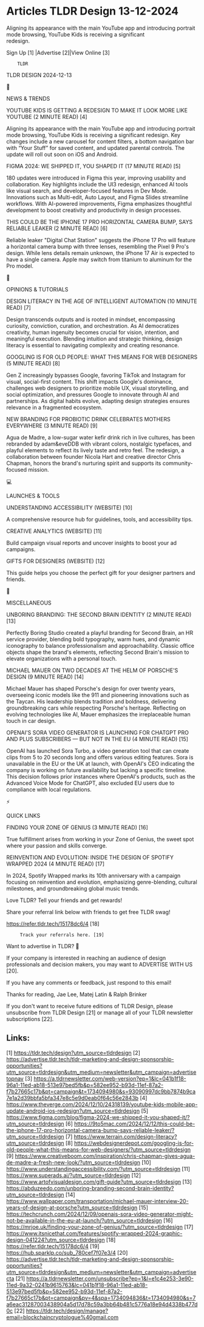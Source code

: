 # Articles TLDR Design 13-12-2024

Aligning its appearance with the main YouTube app and introducing
portrait mode browsing, YouTube Kids is receiving a significant
redesign. ‌ ‌ ‌ ‌ ‌ ‌ ‌ ‌ ‌ ‌ ‌ ‌ ‌ ‌ ‌ ‌ ‌ ‌ ‌ ‌ ‌ ‌ ‌ ‌ ‌ ‌  ‌ ‌ ‌ ‌ ‌ ‌ ‌ ‌ ‌ ‌ ‌ ‌ ‌ ‌ ‌ ‌ ‌ ‌ ‌ ‌ ‌ ‌ ‌ ‌ ‌ ‌ 


 Sign Up [1] |Advertise [2]|View Online [3] 

		TLDR 

TLDR DESIGN 2024-12-13

📱 

NEWS & TRENDS

 YOUTUBE KIDS IS GETTING A REDESIGN TO MAKE IT LOOK MORE LIKE YOUTUBE
(2 MINUTE READ) [4] 

 Aligning its appearance with the main YouTube app and introducing
portrait mode browsing, YouTube Kids is receiving a significant
redesign. Key changes include a new carousel for content filters, a
bottom navigation bar with “Your Stuff” for saved content, and
updated parental controls. The update will roll out soon on iOS and
Android. 

 FIGMA 2024: WE SHIPPED IT, YOU SHAPED IT (17 MINUTE READ) [5] 

 180 updates were introduced in Figma this year, improving usability
and collaboration. Key highlights include the UI3 redesign, enhanced
AI tools like visual search, and developer-focused features in Dev
Mode. Innovations such as Multi-edit, Auto Layout, and Figma Slides
streamline workflows. With AI-powered improvements, Figma emphasizes
thoughtful development to boost creativity and productivity in design
processes. 

 THIS COULD BE THE IPHONE 17 PRO HORIZONTAL CAMERA BUMP, SAYS RELIABLE
LEAKER (2 MINUTE READ) [6] 

 Reliable leaker "Digital Chat Station" suggests the iPhone 17 Pro
will feature a horizontal camera bump with three lenses, resembling
the Pixel 9 Pro's design. While lens details remain unknown, the
iPhone 17 Air is expected to have a single camera. Apple may switch
from titanium to aluminum for the Pro model. 

🚀 

OPINIONS & TUTORIALS

 DESIGN LITERACY IN THE AGE OF INTELLIGENT AUTOMATION (10 MINUTE READ)
[7] 

 Design transcends outputs and is rooted in mindset, encompassing
curiosity, conviction, curation, and orchestration. As AI democratizes
creativity, human ingenuity becomes crucial for vision, intention, and
meaningful execution. Blending intuition and strategic thinking,
design literacy is essential to navigating complexity and creating
resonance. 

 GOOGLING IS FOR OLD PEOPLE: WHAT THIS MEANS FOR WEB DESIGNERS (5
MINUTE READ) [8] 

 Gen Z increasingly bypasses Google, favoring TikTok and Instagram for
visual, social-first content. This shift impacts Google's dominance,
challenges web designers to prioritize mobile UX, visual storytelling,
and social optimization, and pressures Google to innovate through AI
and partnerships. As digital habits evolve, adapting design strategies
ensures relevance in a fragmented ecosystem. 

 NEW BRANDING FOR PROBIOTIC DRINK CELEBRATES MOTHERS EVERYWHERE (3
MINUTE READ) [9] 

 Agua de Madre, a low-sugar water kefir drink rich in live cultures,
has been rebranded by adam&eveDDB with vibrant colors, nostalgic
typefaces, and playful elements to reflect its lively taste and retro
feel. The redesign, a collaboration between founder Nicola Hart and
creative director Chris Chapman, honors the brand's nurturing spirit
and supports its community-focused mission. 

💻 

LAUNCHES & TOOLS

 UNDERSTANDING ACCESSIBILITY (WEBSITE) [10] 

 A comprehensive resource hub for guidelines, tools, and accessibility
tips. 

 CREATIVE ANALYTICS (WEBSITE) [11] 

 Build campaign visual reports and uncover insights to boost your ad
campaigns. 

 GIFTS FOR DESIGNERS (WEBSITE) [12] 

 This guide helps you choose the perfect gift for your designer
partners and friends. 

🎁 

MISCELLANEOUS

 UNBORING BRANDING: THE SECOND BRAIN IDENTITY (2 MINUTE READ) [13] 

 Perfectly Boring Studio created a playful branding for Second Brain,
an HR service provider, blending bold typography, warm hues, and
dynamic iconography to balance professionalism and approachability.
Classic office objects shape the brand's elements, reflecting Second
Brain's mission to elevate organizations with a personal touch. 

 MICHAEL MAUER ON TWO DECADES AT THE HELM OF PORSCHE'S DESIGN (9
MINUTE READ) [14] 

 Michael Mauer has shaped Porsche's design for over twenty years,
overseeing iconic models like the 911 and pioneering innovations such
as the Taycan. His leadership blends tradition and boldness,
delivering groundbreaking cars while respecting Porsche's heritage.
Reflecting on evolving technologies like AI, Mauer emphasizes the
irreplaceable human touch in car design. 

 OPENAI'S SORA VIDEO GENERATOR IS LAUNCHING FOR CHATGPT PRO AND PLUS
SUBSCRIBERS — BUT NOT IN THE EU (4 MINUTE READ) [15] 

 OpenAI has launched Sora Turbo, a video generation tool that can
create clips from 5 to 20 seconds long and offers various editing
features. Sora is unavailable in the EU or the UK at launch, with
OpenAI's CEO indicating the company is working on future availability
but lacking a specific timeline. This decision follows prior instances
where OpenAI's products, such as the Advanced Voice Mode for ChatGPT,
also excluded EU users due to compliance with local regulations. 

⚡ 

QUICK LINKS

 FINDING YOUR ZONE OF GENIUS (3 MINUTE READ) [16] 

 True fulfillment arises from working in your Zone of Genius, the
sweet spot where your passion and skills converge. 

 REINVENTION AND EVOLUTION: INSIDE THE DESIGN OF SPOTIFY WRAPPED 2024
(4 MINUTE READ) [17] 

 In 2024, Spotify Wrapped marks its 10th anniversary with a campaign
focusing on reinvention and evolution, emphasizing genre-blending,
cultural milestones, and groundbreaking global music trends. 

Love TLDR? Tell your friends and get rewards!

 Share your referral link below with friends to get free TLDR swag! 

 https://refer.tldr.tech/15178dc6/4 [18] 

		 Track your referrals here. [19] 

Want to advertise in TLDR? 📰

 If your company is interested in reaching an audience of design
professionals and decision makers, you may want to ADVERTISE WITH US
[20]. 

 If you have any comments or feedback, just respond to this email! 

Thanks for reading, 
Jae Lee, Matej Latin & Ralph Brinker 

If you don't want to receive future editions of TLDR Design, please
unsubscribe from TLDR Design [21] or manage all of your TLDR
newsletter subscriptions [22]. 

 

Links:
------
[1] https://tldr.tech/design?utm_source=tldrdesign
[2] https://advertise.tldr.tech/tldr-marketing-and-design-sponsorship-opportunities?utm_source=tldrdesign&utm_medium=newsletter&utm_campaign=advertisetopnav
[3] https://a.tldrnewsletter.com/web-version?ep=1&lc=041b1f18-96a1-11ed-ab18-513e97bed5fb&p=582ee952-b93d-11ef-87a2-f7b27665c17b&pt=campaign&t=1734094980&s=93090997dc9bb7874b9ca7e1a2d39bbfa5bfa347e8c5e9d0eab0f64c56e2843b
[4] https://www.theverge.com/2024/12/10/24318139/youtube-kids-mobile-app-update-android-ios-redesign?utm_source=tldrdesign
[5] https://www.figma.com/blog/figma-2024-we-shipped-it-you-shaped-it/?utm_source=tldrdesign
[6] https://9to5mac.com/2024/12/12/this-could-be-the-iphone-17-pro-horizontal-camera-bump-says-reliable-leaker/?utm_source=tldrdesign
[7] https://www.terrain.com/design-literacy?utm_source=tldrdesign
[8] https://webdesignerdepot.com/googling-is-for-old-people-what-this-means-for-web-designers/?utm_source=tldrdesign
[9] https://www.creativeboom.com/inspiration/chris-chapman-gives-agua-de-madre-a-fresh-new-look/?utm_source=tldrdesign
[10] https://www.understandingaccessibility.com/?utm_source=tldrdesign
[11] https://www.superads.ai/?utm_source=tldrdesign
[12] https://www.artofvisualdesign.com/gift-guide?utm_source=tldrdesign
[13] https://abduzeedo.com/unboring-branding-second-brain-identity?utm_source=tldrdesign
[14] https://www.wallpaper.com/transportation/michael-mauer-interview-20-years-of-design-at-porsche?utm_source=tldrdesign
[15] https://techcrunch.com/2024/12/09/openais-sora-video-generator-might-not-be-available-in-the-eu-at-launch/?utm_source=tldrdesign
[16] https://mrjoe.uk/finding-your-zone-of-genius/?utm_source=tldrdesign
[17] https://www.itsnicethat.com/features/spotify-wrapped-2024-graphic-design-041224?utm_source=tldrdesign
[18] https://refer.tldr.tech/15178dc6/4
[19] https://hub.sparklp.co/sub_780cef7f07e3/4
[20] https://advertise.tldr.tech/tldr-marketing-and-design-sponsorship-opportunities?utm_source=tldrdesign&utm_medium=newsletter&utm_campaign=advertisecta
[21] https://a.tldrnewsletter.com/unsubscribe?ep=1&l=e1c4e253-3e90-11ed-9a32-0241b9615763&lc=041b1f18-96a1-11ed-ab18-513e97bed5fb&p=582ee952-b93d-11ef-87a2-f7b27665c17b&pt=campaign&pv=4&spa=1734094836&t=1734094980&s=7a6eac31287003438904a5d17d78c59a3bb64b481c5776a18e94d4338b477d0c
[22] https://tldr.tech/design/manage?email=blockchaincryptologue%40gmail.com